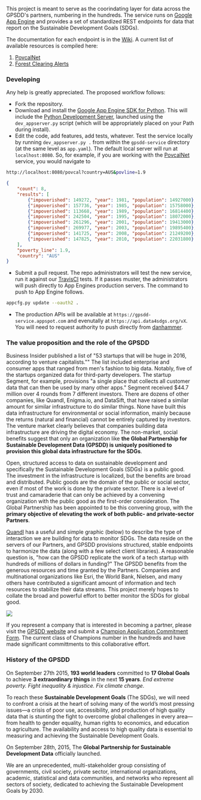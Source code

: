 This project is meant to serve as the coorindating layer for data across the GPSDD's partners, numbering in the hundreds.  The service runs on [Google App Engine](https://cloud.google.com/appengine/docs) and provides a set of standardized REST endpoints for data that report on the Sustainable Development Goals (SDGs).  

The documentation for each endpoint is in the [Wiki](https://github.com/GPSDD/gpsdd-service/wiki).  A current list of available resources is compiled here:

1. [PovcalNet](https://github.com/GPSDD/gpsdd-service/wiki/PovcalNet)
2. [Forest Clearing Alerts](https://github.com/GPSDD/gpsdd-service/wiki/Forest-Clearing-Alerts)

### Developing

Any help is greatly appreciated.  The proposed workflow follows:

- Fork the repository.
- Download and install the [Google App Engine SDK for Python](https://cloud.google.com/appengine/downloads).  This will include the [Python Development Server](https://cloud.google.com/appengine/docs/python/tools/devserver), launched using the `dev_appserver.py` script (which will be appropriately placed on your Path during install).
- Edit the code, add features, add tests, whatever.  Test the service locally by running `dev_appserver.py .` from within the `gpsdd-service` directory (at the same level as `app.yaml`).  The default local server will run at `localhost:8080`.  So, for example, if you are working with the [PovcalNet](https://github.com/GPSDD/gpsdd-service/wiki/PovcalNet) service, you would navigate to
```bash
http://localhost:8080/povcal?country=AUS&povline=1.9
```
```json
{
    "count": 8, 
    "results": [
        {"impoverished": 149272, "year": 1981, "population": 14927000}, 
        {"impoverished": 157736, "year": 1985, "population": 15758000}, 
        {"impoverished": 113668, "year": 1989, "population": 16814400}, 
        {"impoverished": 242504, "year": 1995, "population": 18072000}, 
        {"impoverished": 261296, "year": 2001, "population": 19413000}, 
        {"impoverished": 269977, "year": 2003, "population": 19895400}, 
        {"impoverished": 141725, "year": 2008, "population": 21249200}, 
        {"impoverished": 147825, "year": 2010, "population": 22031800}
    ], 
    "poverty_line": 1.9, 
    "country": "AUS"
}
```
- Submit a pull request.  The repo administrators will test the new service, run it against our [TravisCI](https://travis-ci.org/) tests. If it passes muster, the administrators will push directly to App Engines production servers.    The command to push to App Engine follows.

```bash
appcfg.py update --oauth2 .
```

- The production APIs will be available at `https://gpsdd-service.appspot.com` and evenutally at `https://api.data4sdgs.org/vX`. You will need to request authority to push directly from [danhammer](https://github.com/danhammer).

### The value proposition and the role of the GPSDD

Business Insider published a list of "53 startups that will be huge in 2016, according to venture capitalists.""  The list included enterprise and consumer apps that ranged from men's fashion to big data.  Notably, five of the startups organized data for third-party developers.  The startup Segment, for example, provisions "a single place that collects all customer data that can then be used by many other apps."  Segment received $44.7 million over 4 rounds from 7 different investors.   There are dozens of other companies, like Quandl, Enigma.io, and DataSift, that have raised a similar amount for similar infrastructure to do similar things.  None have built this data infrastructure for environmental or social information, mainly because the returns (natural and financial) cannot be entirely captured by investors.  The venture market clearly believes that companies building data infrastructure are driving the digital economy.   The non-market, social benefits suggest that only an organization like **the Global Partnership for Sustainable Development Data (GPSDD) is uniquely positioned to provision this global data infrastructure for the SDGs**. 

Open, structured access to data on sustainable development and specifically the Sustainable Development Goals (SDGs) is a public good.  The investment in the infrastructure is localized, but the benefits are broad and distributed.  Public goods are the domain of the public or social sector, even if most of the work is done by the private sector.  There is a level of trust and camaraderie that can only be achieved by a convening organization with the public good as *the* first-order consideration.  The Global Partnership has been appointed to be this convening group, with the **primary objective of elevating the work of both public- and private-sector Partners**.

[Quandl](https://www.quandl.com) has a useful and simple graphic (below) to describe the type of interaction we are building for data to monitor SDGs.  The data reside on the servers of our Partners, and GPSDD provisions structured, stable endpoints to harmonize the data (along with a few select client libraries).  A reasonable question is, "how can the GPSDD replicate the work of a tech startup with hundreds of millions of dollars in funding?"  The GPSDD benefits from the generous resources and time granted by the Partners.  Companies and multinational organizations like Esri, the World Bank, Nielsen, and many others have contributed a significant amount of information and tech resources to stabilize their data streams.  This project merely hopes to collate the broad and powerful effort to better monitor the SDGs for global good.

![](http://s22.postimg.org/xeqhiqbjl/Screen_Shot_2016_03_31_at_1_42_19_PM.png)

If you represent a company that is interested in becoming a partner, please visit the [GPSDD website](https://www.data4sdgs.org) and submit a [Champion Application Commitment Form](https://www.surveymonkey.com/r/GPCommitmentForm). The current class of Champions number in the hundreds and have made significant committments to this collaborative effort.

### History of the GPSDD

On September 27th 2015, **193 world leaders** committed to **17 Global Goals** to achieve **3 extraordinary things** in the next **15 years**. *End extreme poverty. Fight inequality & injustice. Fix climate change.* 

To reach these **Sustainable Development Goals** (The SDGs), we will need to confront a crisis at the heart of solving many of the world’s most pressing issues—a crisis of poor use, accessibility, and production of high quality data that is stunting the fight to overcome global challenges in every area—from health to gender equality, human rights to economics, and education to agriculture. The availability and access to high quality data is essential to measuring and achieving the Sustainable Development Goals.

On September 28th, 2015, The **Global Partnership for Sustainable Development Data** officially launched.

We are an unprecedented, multi-stakeholder group consisting of governments, civil society, private sector, international organizations, academic, statistical and data communities, and networks who represent all sectors of society, dedicated to achieving the Sustainable Development Goals by 2030.
